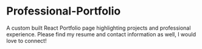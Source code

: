 # Professional-Portfolio
A custom built React Portfolio page highlighting projects and professional experience.  Please find my resume and contact information as well, I would love to connect!

